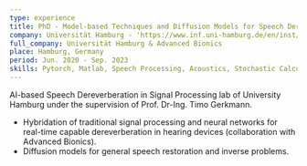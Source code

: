 ```yaml
---
type: experience
title: PhD - Model-based Techniques and Diffusion Models for Speech Dereverberation
company: Universität Hamburg - 'https://www.inf.uni-hamburg.de/en/inst/ab/sp/people/lemercier.html' - '/experience/uhh.png', Advanced Bionics - 'https://www.advancedbionics.com' - '/experience/ab.png'
full_company: Universität Hamburg & Advanced Bionics
place: Hamburg, Germany
period: Jun. 2020 - Sep. 2023
skills: Pytorch, Matlab, Speech Processing, Acoustics, Stochastic Calculus
---
```


AI-based Speech Dereverberation in Signal Processing lab of University Hamburg under the supervision of Prof. Dr-Ing. Timo Gerkmann.

- Hybridation of traditional signal processing and neural networks for real-time capable dereverberation in hearing devices (collaboration with Advanced Bionics).
- Diffusion models for general speech restoration and inverse problems.